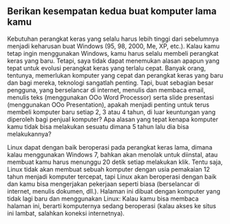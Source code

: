 <?php require("../../entete.php"); ?> <?php require("../../base.php"); ?>

<div id="corps">

<h2>Berikan kesempatan kedua buat komputer lama kamu</h2>

<p>Kebutuhan perangkat keras yang selalu harus lebih tinggi dari sebelumnya menjadi keharusan buat Windows (95, 98, 2000, Me, XP, etc.). Kalau kamu tetap ingin menggunakan Windows, kamu harus selalu membeli perangkat keras yang baru. Tetapi, saya tidak dapat menemukan alasan apapun yang tepat untuk evolusi perangkat keras yang terlalu cepat. Banyak orang, tentunya, memerlukan komputer yang cepat dan perangkat keras yang baru dan bagi mereka, teknologi sangatlah penting. Tapi, buat sebagian besar pengguna, yang berselancar di internet, menulis dan membaca email, menulis teks (menggunakan OOo Word Processor) serta slide presentasi (menggunakan OOo Presentation), apakah menjadi penting untuk terus membeli komputer baru setiap 2, 3 atau 4 tahun, di luar keuntungan yang diperoleh bagi penjual komputer? Apa alasan yang tepat kenapa komputer kamu tidak bisa melakukan sesuatu dimana 5 tahun lalu dia bisa melakukannya?</p> 

<p>Linux dapat dengan baik beroperasi pada perangkat keras lama, dimana kalau menggunakan Windows 7, bahkan akan menolak untuk diinstal, atau membuat kamu harus menunggu 20 detik setiap melakukan klik. Tentu saja, Linux tidak akan membuat sebuah komputer dengan usia pemakaian 12 tahun menjadi komputer tercepat, tapi Linux akan beroperasi dengan baik dan kamu bisa mengerjakan pekerjaan seperti biasa (berselancar di internet, menulis dokumen, dll.). Halaman ini dibuat dengan komputer yang tidak lagi baru dan menggunakan Linux: Kalau kamu bisa membaca halaman ini, berarti komputernya sedang beroperasi (kalau akses ke situs ini lambat, salahkan koneksi internetnya).</p>

</div>
</body>
</html>
